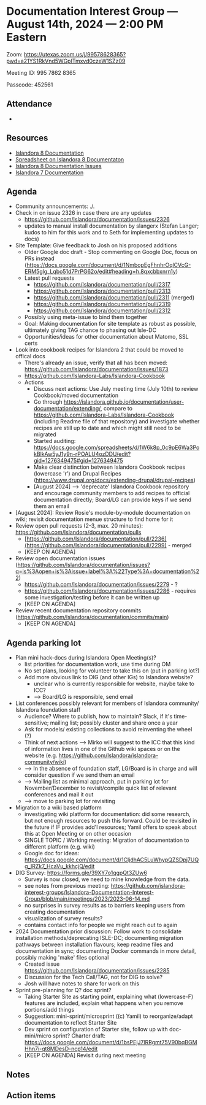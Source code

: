 # Documentation Interest Group — August 14th, 2024 — 2:00 PM Eastern

Zoom: https://utexas.zoom.us/j/99578628365?pwd=a21YS1RkVnd5WGpITmxvd0czeW1SZz09

Meeting ID: 995 7862 8365

Passcode: 452561

## Attendance

* 

## Resources
* [Islandora 8 Documentation](https://islandora.github.io/documentation/)
* [Spreadsheet on Islandora 8 Documentaton](https://docs.google.com/spreadsheets/d/1E-kRw9xE60CKK0qL1-phzeVKjEZu3qBKZ9d3LH1hDEE/edit?usp=sharing)
* [Islandora 8 Documentation Issues](https://github.com/Islandora/documentation/issues?q=is%3Aopen+is%3Aissue+label%3A%22Type%3A+documentation%22)
* [Islandora 7 Documentation](https://wiki.lyrasis.org/display/ISLANDORA/Start)

## Agenda
- Community announcements: ./.
- Check in on issue 2326 in case there are any updates
    - https://github.com/Islandora/documentation/issues/2326
    - updates to manual install documentation by slangerx (Stefan Langer; kudos to him for this work and to Seth for implementing updates to docs)
- Site Template: Give feedback to Josh on his proposed additions
    - Older Google doc draft - Stop commenting on Google Doc, focus on PRs instead (https://docs.google.com/document/d/1NmbopEgFhnhrOqlCVcG-ERM5glg_Lqbo51d7PrPG62o/edit#heading=h.8qxcbbxnrn1y)
    - Latest pull requests
        - https://github.com/Islandora/documentation/pull/2317
        - https://github.com/Islandora/documentation/pull/2313
        - https://github.com/Islandora/documentation/pull/2311 (merged)
        - https://github.com/Islandora/documentation/pull/2319
        - https://github.com/Islandora/documentation/pull/2312 
    - Possibly using meta-issue to bind them together
    - Goal: Making documentation for site template as robust as possible, ultimately giving TAG chance to phasing out Isle-DC
    - Opportunities/ideas for other documentation about Matomo, SSL certs
- Look into cookbook recipes for Islandora 2 that could be moved to offical docs
    - There's already an issue, verify that all has been moved: https://github.com/Islandora/documentation/issues/1873
    - https://github.com/Islandora-Labs/Islandora-Cookbook
    - Actions
        - Discuss next actions: Use July meeting time (July 10th) to review Cookbook/moved documentation
        - Go through https://islandora.github.io/documentation/user-documentation/extending/, compare to https://github.com/Islandora-Labs/Islandora-Cookbook (including Readme file of that repository) and investigate whether recipes are still up to date and which might still need to be migrated
        - Started auditing: https://docs.google.com/spreadsheets/d/1W6k8p_0c9pE6Wa3PokBlkAw5yJ1y9n-rPOALU4ozDDU/edit?gid=1276349475#gid=1276349475
        - Make clear distinction between Islandora Cookbook recipes (lowercase 'r') and Drupal Recipes (https://www.drupal.org/docs/extending-drupal/drupal-recipes)
        - [August 2024] --> 'deprecate' Islandora Cookbook repository and encourage community members to add recipes to official documentation directly; Board/LG can provide keys if we send them an email
- [August 2024]: Review Rosie's module-by-module documentation on wiki; revisit documentation menue structure to find home for it
- Review open pull requests (2-3, max. 20 minutes): https://github.com/Islandora/documentation/pulls
    - [https://github.com/Islandora/documentation/pull/2236](https://github.com/Islandora/documentation/pull/2299) - merged     
    - [KEEP ON AGENDA]
- Review open documentation issues (https://github.com/Islandora/documentation/issues?q=is%3Aopen+is%3Aissue+label%3A%22Type%3A+documentation%22)
    - https://github.com/Islandora/documentation/issues/2279 - ?
    - https://github.com/Islandora/documentation/issues/2286 - requires some investigation/testing before it can be written up
    - [KEEP ON AGENDA]
- Review recent documentation repository commits (https://github.com/Islandora/documentation/commits/main)
    - [KEEP ON AGENDA] 

## Agenda parking lot
- Plan mini hack-docs during Islandora Open Meeting(s)?
    - list priorities for documentation work, use time during OM
    - No set plans, looking for volunteer to take this on (put in parking lot?)
  - Add more obvious link to DIG (and other IGs) to Islandora website?
    - unclear who is currently responsible for website, maybe take to ICC?
    - --> Board/LG is responsible, send email
- List conferences possibly relevant for members of Islandora community/ Islandora foundation staff
    - Audience? Where to publish, how to maintain? Slack, if it's time-sensitive; mailing list; possibly cluster and share once a year
    - Ask for models/ existing collections to avoid reinventing the wheel (?)
    - Think of next actions --> Mirko will suggest to the ICC that this kind of information lives in one of the Github wiki spaces or on the website (e.g. https://github.com/Islandora/islandora-community/wiki)
    - --> In the absence of foundation staff, LG/Board is in charge and will consider question if we send them an email
    - --> Mailing list as minimal approach, put in parking lot for November/December to revisit/compile quick list of relevant conferences and mail it out
    - --> move to parking lot for revisiting
- Migration to a wiki based platform
  - investigating wiki platform for documentation: did some research, but not enough resources to push this forward. Could be revisited in the future if IF provides add'l resources; Yamil offers to speak about this at Open Meeting or on other occasion
  - SINGLE TOPIC / Working meeting: Migration of documentation to different platform (e.g. wiki)
  - Google doc for ideas: https://docs.google.com/document/d/1CIjdhAC5LuWhypQZSDpj7UQg_IRZk7_HcaVu_kkhcjQ/edit
- DIG Survey: https://forms.gle/39XY7o1qgpQt3ZUw6
  - Survey is now closed, we need to mine knowledge from the data.
  - see notes from previous meeting: https://github.com/islandora-interest-groups/Islandora-Documentation-Interest-Group/blob/main/meetings/2023/2023-06-14.md
  - no surprises in survey results as to barriers keeping users from creating documentation
  - visualization of survey results?
  - contains contact info for people we might reach out to again
- 2024 Documentation prior discussion: Follow work to consolidate installation methods/deprecating ISLE-DC; documenting migration pathways between installation flavours; keep readme files and documentation in sync; documenting Docker commands in more detail, possibly making 'make' files optional
    - Created issue https://github.com/Islandora/documentation/issues/2285
    - Discussion for the Tech Call/TAG, not for DIG to solve?
    - Josh will have notes to share for work on this
- Sprint pre-planning for Q? doc sprint?
    - Taking Starter Site as starting point, explaining what (lowercase-F) features are included, explain what happens when you remove portions/add things
    - Suggestion: mini-sprint/microsprint ((c) Yamil) to reorganize/adapt documentation to reflect Starter Site
    - Dev sprint on configuration of Starter site, follow up with doc-mini/micro sprint? Charter draft: https://docs.google.com/document/d/1bsPEjJ7lRRgmt75V90bqBGMHhn7i-qt8MDesD-ncp14/edit
    - [KEEP ON AGENDA] Revisit during next meeting

## Notes

## Action items
